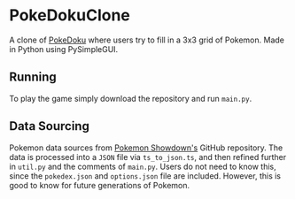 # PokeDokuClone
A clone of [PokeDoku](https://pokedoku.com/) where users try to fill in a 3x3 grid of Pokemon. Made in Python using PySimpleGUI.

## Running
To play the game simply download the repository and run `main.py`.

## Data Sourcing
Pokemon data sources from [Pokemon Showdown's](https://github.com/smogon/pokemon-showdown/blob/master/data/pokedex.ts) GitHub repository. The data is processed into a `JSON` file via `ts_to_json.ts`, and then refined further in `util.py` and the comments of `main.py`. Users do not need to know this, since the `pokedex.json` and `options.json` file are included. However, this is good to know for future generations of Pokemon.